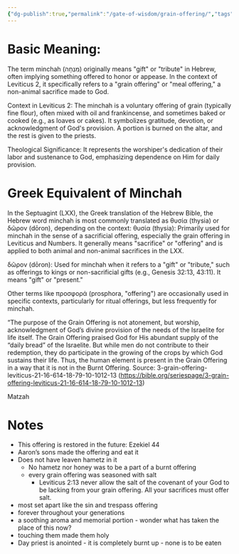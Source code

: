 ```yaml
---
{"dg-publish":true,"permalink":"/gate-of-wisdom/grain-offering/","tags":["#GateWisdom","#G","#O"]}
---
```


# Basic Meaning: 
The term minchah  (מִנְחָה)  originally means "gift" or "tribute" in Hebrew, often implying something offered to honor or appease. In the context of Leviticus 2, it specifically refers to a "grain offering" or "meal offering," a non-animal sacrifice made to God.

Context in Leviticus 2: The minchah  is a voluntary offering of grain (typically fine flour), often mixed with oil and frankincense, and sometimes baked or cooked (e.g., as loaves or cakes). It symbolizes gratitude, devotion, or acknowledgment of God's provision. A portion is burned on the altar, and the rest is given to the priests.

Theological Significance: It represents the worshiper's dedication of their labor and sustenance to God, emphasizing dependence on Him for daily provision.

# Greek Equivalent of Minchah 
In the Septuagint (LXX), the Greek translation of the Hebrew Bible, the Hebrew word minchah is most commonly translated as θυσία (thysia) or δῶρον (dōron), depending on the context:
θυσία (thysia): Primarily used for minchah in the sense of a sacrificial offering, especially the grain offering in Leviticus and Numbers. It generally means "sacrifice" or "offering" and is applied to both animal and non-animal sacrifices in the LXX.

δῶρον (dōron): Used for minchah when it refers to a "gift" or "tribute," such as offerings to kings or non-sacrificial gifts (e.g., Genesis 32:13, 43:11). It means "gift" or "present."

Other terms like προσφορά (prosphora, "offering") are occasionally used in specific contexts, particularly for ritual offerings, but less frequently for minchah.


“The purpose of the Grain Offering is not atonement, but worship, acknowledgment of God’s divine provision of the needs of the Israelite for life itself. The Grain Offering praised God for His abundant supply of the “daily bread” of the Israelite. But while men do not contribute to their redemption, they do participate in the growing of the crops by which God sustains their life. Thus, the human element is present in the Grain Offering in a way that it is not in the Burnt Offering. Source: 3-grain-offering-leviticus-21-16-614-18-79-10-1012-13 (https://bible.org/seriespage/3-grain-offering-leviticus-21-16-614-18-79-10-1012-13)

Matzah

# Notes

- This offering is restored in the future: Ezekiel 44 
- Aaron’s sons made the offering and eat it
- Does not have leaven hametz in it
	 - No hametz nor honey was to be a part of a burnt offering
	 - every grain offering was seasoned with salt
		 - Leviticus 2:13 never allow the salt of the covenant of your God to be lacking from your grain offering. All your sacrifices must offer salt.
- most set apart like the sin and trespass offering
- forever throughout your generations
- a soothing aroma and memorial portion - wonder what has taken the place of this now?
- touching them made them holy
- Day priest is anointed - it is completely burnt up - none is to be eaten

